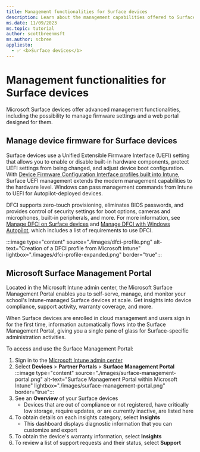 ```yaml
---
title: Management functionalities for Surface devices
description: Learn about the management capabilities offered to Surface devices, including firmware management and the Surface Management Portal.
ms.date: 11/09/2023
ms.topic: tutorial
author: scottbreenmsft
ms.author: scbree
appliesto: 
  - ✅ <b>Surface devices</b>
---
```


# Management functionalities for Surface devices

Microsoft Surface devices offer advanced management functionalities, including the possibility to manage firmware settings and a web portal designed for them.

## Manage device firmware for Surface devices

Surface devices use a Unified Extensible Firmware Interface (UEFI) setting that allows you to enable or disable built-in hardware components, protect UEFI settings from being changed, and adjust device boot configuration. With [Device Firmware Configuration Interface profiles built into Intune][INT-1], Surface UEFI management extends the modern management capabilities to the hardware level. Windows can pass management commands from Intune to UEFI for Autopilot-deployed devices.

DFCI supports zero-touch provisioning, eliminates BIOS passwords, and provides control of security settings for boot options, cameras and microphones, built-in peripherals, and more. For more information, see [Manage DFCI on Surface devices][SURF-1] and [Manage DFCI with Windows Autopilot][MEM-1], which includes a list of requirements to use DFCI.

:::image type="content" source="./images/dfci-profile.png" alt-text="Creation of a DFCI profile from Microsoft Intune" lightbox="./images/dfci-profile-expanded.png" border="true":::

## Microsoft Surface Management Portal

Located in the Microsoft Intune admin center, the Microsoft Surface Management Portal enables you to self-serve, manage, and monitor your school's Intune-managed Surface devices at scale. Get insights into device compliance, support activity, warranty coverage, and more.

When Surface devices are enrolled in cloud management and users sign in for the first time, information automatically flows into the Surface Management Portal, giving you a single pane of glass for Surface-specific administration activities.

To access and use the Surface Management Portal:

1. Sign in to the [Microsoft Intune admin center](https://go.microsoft.com/fwlink/?linkid=2109431)
1. Select **Devices** > **Partner Portals** > **Surface Management Portal**
    :::image type="content" source="./images/surface-management-portal.png" alt-text="Surface Management Portal within Microsoft Intune" lightbox="./images/surface-management-portal.png" border="true":::
1. See an **Overview** of your Surface devices
    - Devices that are out of compliance or not registered, have critically low storage, require updates, or are currently inactive, are listed here
1. To obtain details on each insights category, select **Insights**
    - This dashboard displays diagnostic information that you can customize and export
1. To obtain the device's warranty information, select **Insights**
1. To review a list of support requests and their status, select **Support**

<!-- Reference links in article -->

[INT-1]: /intune/configuration/device-firmware-configuration-interface-windows
[MEM-1]: /mem/autopilot/dfci-management
[SURF-1]: /surface/surface-manage-dfci-guide
